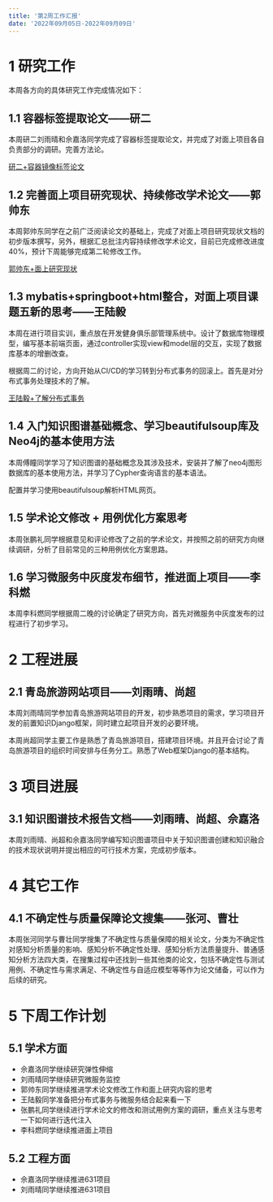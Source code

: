 ```yaml
---
title: '第2周工作汇报'
date: '2022年09月05日-2022年09月09日'
---
```


<!-- 只允许使用一级标题和二级标题 -->

# 1 研究工作

本周各方向的具体研究工作完成情况如下：

## 1.1 容器标签提取论文——研二

本周研二刘雨晴和佘嘉洛同学完成了容器标签提取论文，并完成了对面上项目各自负责部分的调研。完善方法论。

<!-- 注意该超链接应该如何使用，不需要进行手动的编号，注意附件名不能有任何的空格 -->
[研二+容器镜像标签论文](研二+容器镜像标签论文.docx)

## 1.2 完善面上项目研究现状、持续修改学术论文——郭帅东

本周郭帅东同学在之前广泛阅读论文的基础上，完成了对面上项目研究现状文档的初步版本撰写，另外，根据汇总批注内容持续修改学术论文，目前已完成修改进度40%，预计下周能够完成第二轮修改工作。

[郭帅东+面上研究现状](郭帅东+面上研究现状.docx)

## 1.3 mybatis+springboot+html整合，对面上项目课题五新的思考——王陆毅

本周在进行项目实训，重点放在开发健身俱乐部管理系统中。设计了数据库物理模型，编写基本前端页面，通过controller实现view和model层的交互，实现了数据库基本的增删改查。

根据周二的讨论，方向开始从CI/CD的学习转到分布式事务的回滚上。首先是对分布式事务处理技术的了解。

[王陆毅+了解分布式事务](王陆毅+了解分布式事务.docx)

## 1.4 入门知识图谱基础概念、学习beautifulsoup库及Neo4j的基本使用方法

本周傅瞳同学学习了知识图谱的基础概念及其涉及技术，安装并了解了neo4j图形数据库的基本使用方法，并学习了Cypher查询语言的基本语法。

配置并学习使用beautifulsoup解析HTML网页。

## 1.5 学术论文修改 + 用例优化方案思考

本周张鹏礼同学根据意见和评论修改了之前的学术论文，并按照之前的研究方向继续调研，分析了目前常见的三种用例优化方案思路。

## 1.6 学习微服务中灰度发布细节，推进面上项目——李科燃

本周李科燃同学根据周二晚的讨论确定了研究方向，首先对微服务中灰度发布的过程进行了初步学习。

# 2 工程进展

## 2.1 青岛旅游网站项目——刘雨晴、尚超

本周刘雨晴同学参加青岛旅游网站项目的开发，初步熟悉项目的需求，学习项目开发的前置知识Django框架，同时建立起项目开发的必要环境。

本周尚超同学主要工作是熟悉了青岛旅游项目，搭建项目环境。并且开会讨论了青岛旅游项目的组织时间安排与任务分工。熟悉了Web框架Django的基本结构。

# 3 项目进展

## 3.1 知识图谱技术报告文档——刘雨晴、尚超、佘嘉洛

本周刘雨晴、尚超和佘嘉洛同学编写知识图谱项目中关于知识图谱创建和知识融合的技术现状说明并提出相应的可行技术方案，完成初步版本。

# 4 其它工作

## 4.1 不确定性与质量保障论文搜集——张河、曹壮

本周张河同学与曹壮同学搜集了不确定性与质量保障的相关论文，分类为不确定性对感知分析质量的影响、感知分析不确定性处理、感知分析方法质量提升、普通感知分析方法四大类，在搜集过程中还找到一些其他类的论文，包括不确定性与测试用例、不确定性与需求满足、不确定性与自适应模型等等作为论文储备，可以作为后续的研究。

# 5 下周工作计划

## 5.1 学术方面

+ 佘嘉洛同学继续研究弹性伸缩
+ 刘雨晴同学继续研究微服务监控
+ 郭帅东同学继续推进学术论文修改工作和面上研究内容的思考
+ 王陆毅同学准备把分布式事务与微服务结合起来看一下
+ 张鹏礼同学继续进行学术论文的修改和测试用例方案的调研，重点关注与思考一下如何进行迭代注入
+ 李科燃同学继续推进面上项目

## 5.2 工程方面

+ 佘嘉洛同学继续推进631项目
+ 刘雨晴同学继续推进631项目
